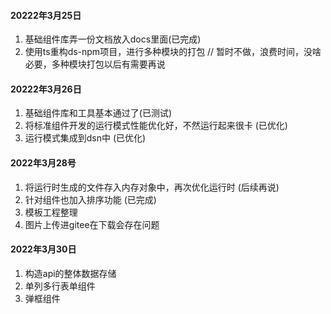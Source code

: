 
#### 20222年3月25日
1. 基础组件库弄一份文档放入docs里面(已完成)
2. 使用ts重构ds-npm项目，进行多种模块的打包 // 暂时不做，浪费时间，没啥必要，多种模块打包以后有需要再说


#### 20222年3月26日
1. 基础组件库和工具基本通过了(已测试)
2. 将标准组件开发的运行模式性能优化好，不然运行起来很卡 (已优化)
3. 运行模式集成到dsn中 (已优化)


#### 2022年3月28号
1. 将运行时生成的文件存入内存对象中，再次优化运行时 (后续再说)
2. 针对组件也加入排序功能 (已完成)
3. 模板工程整理
4. 图片上传进gitee在下载会存在问题

#### 2022年3月30日
1. 构造api的整体数据存储
2. 单列多行表单组件
3. 弹框组件
